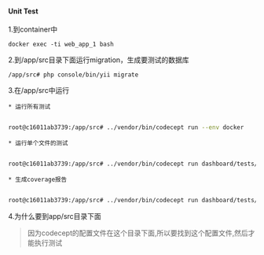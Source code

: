 #### Unit Test

1.到container中

```
docker exec -ti web_app_1 bash

```

2.到/app/src目录下面运行migration，生成要测试的数据库

```
/app/src# php console/bin/yii migrate
```

3.在/app/src中运行

    * 运行所有测试
    
```bash

root@c16011ab3739:/app/src# ../vendor/bin/codecept run --env docker
```
    * 运行单个文件的测试
    
```bash

root@c16011ab3739:/app/src# ../vendor/bin/codecept run dashboard/tests/unit/modules/forms/helpers/SubmissionViewHelperTest.php --env docker
```
    * 生成coverage报告
    
```bash

root@c16011ab3739:/app/src# ../vendor/bin/codecept run dashboard/tests/unit/modules/forms/helpers/SubmissionViewHelperTest.php --env docker --coverage-html
```
    
4.为什么要到app/src目录下面

> 因为codecept的配置文件在这个目录下面,所以要找到这个配置文件,然后才能执行测试